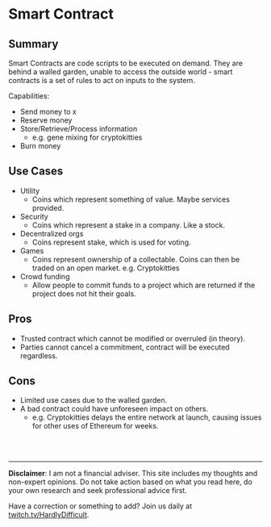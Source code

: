# Smart Contract

## Summary

Smart Contracts are code scripts to be executed on demand.  They are behind a walled garden, unable to access the outside world - smart contracts is a set of rules to act on inputs to the system.

Capabilities:

 - Send money to x
 - Reserve money
 - Store/Retrieve/Process information
   - e.g. gene mixing for cryptokitties
 - Burn money

## Use Cases

 - Utility
    - Coins which represent something of value.  Maybe services provided.
 - Security
     - Coins which represent a stake in a company.  Like a stock.
 - Decentralized orgs
    - Coins represent stake, which is used for voting.
 - Games
    - Coins represent ownership of a collectable.  Coins can then be traded on an open market.  e.g. Cryptokitties
 - Crowd funding
     - Allow people to commit funds to a project which are returned if the project does not hit their goals.

## Pros

 - Trusted contract which cannot be modified or overruled (in theory).
 - Parties cannot cancel a commitment, contract will be executed regardless.

## Cons

 - Limited use cases due to the walled garden.
 - A bad contract could have unforeseen impact on others.
    - e.g. Cryptokitties delays the entire network at launch, causing issues for other uses of Ethereum for weeks.







<br><br><hr>  **Disclaimer**: I am not a financial adviser.  This site includes my thoughts and non-expert opinions.  Do not take action based on what you read here, do your own research and seek professional advice first.

Have a correction or something to add?  Join us daily at [twitch.tv/HardlyDifficult](http://twitch.tv/HardlyDifficult).